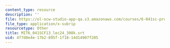 ```yaml
---
content_type: resource
description: ''
file: https://ol-ocw-studio-app-qa.s3.amazonaws.com/courses/6-041sc-probabilistic-systems-analysis-and-applied-probability-fall-2013/4f7d8e4e17b2895f1f1814d14907f205_MIT6_041SCF13_lec24_300k.srt
file_type: application/x-subrip
resourcetype: Other
title: MIT6_041SCF13_lec24_300k.srt
uid: 4f7d8e4e-17b2-895f-1f18-14d14907f205
---
```

